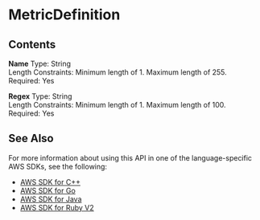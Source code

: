 # MetricDefinition<a name="API_MetricDefinition"></a>

## Contents<a name="API_MetricDefinition_Contents"></a>

 **Name**   <a name="SageMaker-Type-MetricDefinition-Name"></a>
Type: String  
Length Constraints: Minimum length of 1\. Maximum length of 255\.  
Required: Yes

 **Regex**   <a name="SageMaker-Type-MetricDefinition-Regex"></a>
Type: String  
Length Constraints: Minimum length of 1\. Maximum length of 100\.  
Required: Yes

## See Also<a name="API_MetricDefinition_SeeAlso"></a>

For more information about using this API in one of the language\-specific AWS SDKs, see the following:
+  [AWS SDK for C\+\+](http://docs.aws.amazon.com/goto/SdkForCpp/sagemaker-2017-07-24/MetricDefinition) 
+  [AWS SDK for Go](http://docs.aws.amazon.com/goto/SdkForGoV1/sagemaker-2017-07-24/MetricDefinition) 
+  [AWS SDK for Java](http://docs.aws.amazon.com/goto/SdkForJava/sagemaker-2017-07-24/MetricDefinition) 
+  [AWS SDK for Ruby V2](http://docs.aws.amazon.com/goto/SdkForRubyV2/sagemaker-2017-07-24/MetricDefinition) 